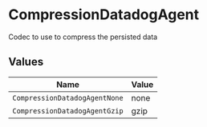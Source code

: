 # CompressionDatadogAgent

Codec to use to compress the persisted data


## Values

| Name                          | Value                         |
| ----------------------------- | ----------------------------- |
| `CompressionDatadogAgentNone` | none                          |
| `CompressionDatadogAgentGzip` | gzip                          |